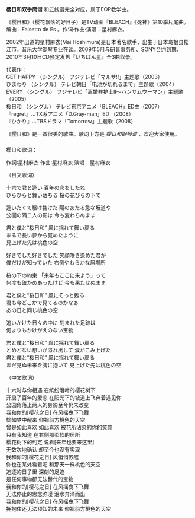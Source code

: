 

**樱日和双手简谱** 和五线谱完全对应，属于EOP教学曲。  
  
《樱日和》（樱花飘落的好日子）是TV动画『BLEACH』《死神》第10季片尾曲。编曲：Falsetto de Es 。作词·作曲·演唱：星村麻衣。  
  
2002年出道的星村麻衣(Mai
Hoshimura)是日本著名歌手，出生于日本岛根县松江市。音乐大学钢琴专业在读。2009年5月与研音事务所、SONY合约到期，2010年3月10日CD预定发售『いちばん星』全3曲収录。  
  
代表作：  
GET HAPPY （シングル） フジテレビ「マルサ!!」主题歌（2003）  
ひまわり （シングル） テレビ朝日「电池が切れるまで」主题歌（2004）  
EVERY （シングル） フジテレビ「离婚弁护士II～ハンサムウーマン」主题歌（2005）  
桜日和 （シングル） テレビ东京アニメ「BLEACH」ED曲（2007）  
『regret』…TX系アニメ「D.Gray-man」ED （2008）  
『ひかり』…TBSドラマ「Tomorrow」主题歌（2008）  
  
《樱日和》是一首很美的歌曲。歌词下方是 _樱日和钢琴谱_ ，欢迎大家使用。

###  
樱日和歌词：

作詞∶星村麻衣 作曲∶星村麻衣 演唱：星村麻衣

  
（日文歌词）

十六で君と逢い 百年の恋をしたね  
ひらひらと舞い落ちる 桜の花びらの下で

逢いたくて駆け抜けた 陽のあたる急な坂道や  
公園の隅二人の影は 今も変わらぬまま

君と僕と“桜日和” 風に揺れて舞い戻る  
まるで長い夢から覚めたように  
見上げた先は桃色の空

好きでした好きでした 笑顔咲き染めた君が  
僕だけが知っていた 右側やわらかな居場所

桜の下の約束 「来年もここに来よう」って  
何度も確かめあったけど 今も果たせぬまま

君と僕と“桜日和” 風にそっと甦る  
君も今どこかで見てるのかなぁ  
あの日と同じ桃色の空

追いかけた日々の中に 刻まれた足跡は  
何よりもかけがえのない宝物

君と僕と“桜日和” 風に揺れて舞い戻る  
とめどない想いが溢れ出して 涙がこみ上げた  
君と僕と“桜日和” 風に揺れて舞い戻る  
まだ見ぬ未来を胸に抱いて 見上げた先は桃色の空

  
（中文歌词）

十六时与你相遇 在缤纷落叶的樱花树下  
开启了百年的爱恋 在阳光下的坡道上飞奔着遇见你  
公园角落上两人的身影至今仍未改变  
我和你的[樱花之日] 在风摇曳下飞舞  
恍如梦中醒来 仰视前方桃色的天空  
曾是如此喜欢 如此喜欢 被花所沾染的你的笑颜  
只有我知道 在右侧那柔软的居所  
樱花树下的约定 说着[来年也要来这里]  
无数次地确认 却至今也没有实现  
我和你的[樱花之日] 风悄悄苏醒  
你也在某处看着吧 和那天一样桃色的天空  
追逐的日子里 深刻的足迹  
是任何事物都无法替代的宝物  
我和你的[樱花之日] 在风摇曳下飞舞  
无法停止的思念弥漫 泪水奔涌而出  
我和你的[樱花之日] 在风摇曳下飞舞  
拥抱住还无法预知的未来 仰视前方桃色的天空

